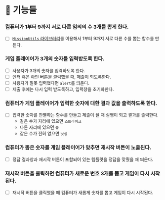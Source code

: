 # 📌 기능들

### 컴퓨터가 1부터 9까지 서로 다른 임의의 수 3개를 뽑게 한다.

- [ ] [`MissionUtils` 라이브러리](https://github.com/woowacourse-projects/javascript-mission-utils#mission-utils)를 이용해서 1부터 9까지 서로 다른 수를 뽑는 함수를 만든다.

### 게임 플레이어가 3개의 숫자를 입력받도록 한다.

- [ ] 사용자가 3개의 숫자를 입력하도록 한다.
- [ ] 엔터 혹은 확인 버튼을 클릭했을 때, 제출이 되도록한다.
- [ ] 사용자가 잘못 입력했다면 `alert`를 띄운다.
- [ ] 제출 후에는 다시 입력 받도록하고, 입력창을 초기화한다.

### 컴퓨터가 게임 플레이어가 입력한 숫자에 대한 결과 값을 출력하도록 한다.

- [ ] 입력한 숫자를 판별하는 함수를 만들고 제출이 될 때 실행이 되고 결과를 출력한다.
  - 같은 수가 자리에 있으면 `스트라이크`
  - 다른 자리에 있으면 `볼`
  - 같은 수가 전혀 없으면 `낫싱`

### 컴퓨터가 뽑은 숫자를 게임 플레이어가 맞추면 재시작 버튼이 노출된다.

- [ ] 정답 결과창과 재시작 버튼이 포함되어 있는 템플릿을 정답을 맞췄을 때 띄운다.

### 재시작 버튼을 클릭하면 컴퓨터가 새로운 번호 3개를 뽑고 게임이 다시 시작된다.

- [ ] 재시작 버튼을 클릭했을 때 컴퓨터가 새롭게 숫자를 뽑고 게임이 다시 시작된다.
